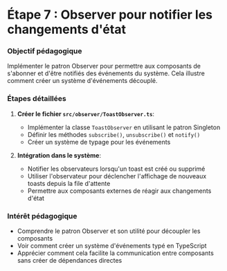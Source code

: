 # Étape 7 : Observer pour notifier les changements d'état

### Objectif pédagogique
Implémenter le patron Observer pour permettre aux composants de s'abonner et d'être notifiés des événements du système. Cela illustre comment créer un système d'événements découplé.

### Étapes détaillées
1. **Créer le fichier `src/observer/ToastObserver.ts`**:
   - Implémenter la classe `ToastObserver` en utilisant le patron Singleton
   - Définir les méthodes `subscribe()`, `unsubscribe()` et `notify()`
   - Créer un système de typage pour les événements

2. **Intégration dans le système**:
   - Notifier les observateurs lorsqu'un toast est créé ou supprimé
   - Utiliser l'observateur pour déclencher l'affichage de nouveaux toasts depuis la file d'attente
   - Permettre aux composants externes de réagir aux changements d'état

### Intérêt pédagogique
- Comprendre le patron Observer et son utilité pour découpler les composants
- Voir comment créer un système d'événements typé en TypeScript
- Apprécier comment cela facilite la communication entre composants sans créer de dépendances directes
